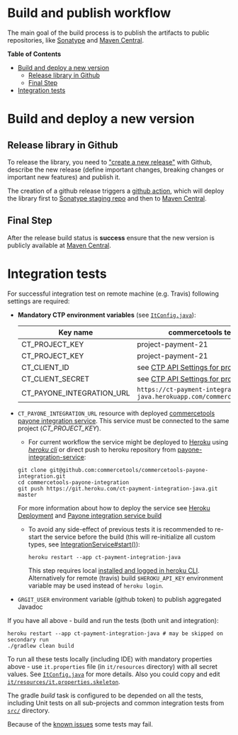 Build and publish workflow
===========================

The main goal of the build process is to publish the artifacts to public repositories, 
like [Sonatype](https://oss.sonatype.org/) and [Maven Central](https://search.maven.org/).

<!-- START doctoc generated TOC please keep comment here to allow auto update -->
<!-- DON'T EDIT THIS SECTION, INSTEAD RE-RUN doctoc TO UPDATE -->
**Table of Contents** 

- [Build and deploy a new version](#build-and-deploy-a-new-version)
  - [Release library in Github](#release-library-in-github)
  - [Final Step](#final-step)
- [Integration tests](#integration-tests)

<!-- END doctoc generated TOC please keep comment here to allow auto update -->

# Build and deploy a new version

## Release library in Github   
To release the library, you need to ["create a new release"](https://github.com/commercetools/commercetools-payment-integration-java/releases/new) with Github, 
describe the new release (define important changes, breaking changes or important new features) and publish it. 

The creation of a github release triggers a [github action](https://github.com/commercetools/commercetools-payment-integration-java/actions/workflows/cd.yml), 
which will deploy the library first to [Sonatype staging repo](https://oss.sonatype.org) and then to [Maven Central](https://mvnrepository.com/artifact/com.commercetools.payment/nopsp-adapter).

## Final Step
After the release build status is **success** ensure that the new version is publicly available at [Maven Central](https://mvnrepository.com/artifact/com.commercetools.payment/nopsp-adapter). 


# Integration tests
 
For successful integration test on remote machine (e.g. Travis) following settings are required:
 - **Mandatory CTP environment variables** (see [`ItConfig.java`](/blob/master/src/it/com/commercetools/config/ItConfig.java)):
 
    |  Key name                 | commercetools test environment                                                                    |
    |---------------------------|---------------------------------------------------------------------------------------------------|
    | CT_PROJECT_KEY            | project-payment-21                                                                                |
    | CT_PROJECT_KEY            | project-payment-21                                                                                |
    | CT_CLIENT_ID              | see [CTP API Settings for project-payment-21](https://admin.commercetools.com/project-payment-21) |
    | CT_CLIENT_SECRET          | see [CTP API Settings for project-payment-21](https://admin.commercetools.com/project-payment-21) |
    | CT_PAYONE_INTEGRATION_URL | `https://ct-payment-integration-java.herokuapp.com/commercetools/handle/payments/`                |
    
  - `CT_PAYONE_INTEGRATION_URL` resource with deployed 
    [commercetools payone integration service](https://github.com/commercetools/commercetools-payone-integration).
    This service must be connected to the same project (*CT_PROJECT_KEY*).
    - For current workflow the service might be deployed to [Heroku](https://dashboard.heroku.com/apps/ct-payment-integration-java/settings)
    using [*heroku cli*](https://devcenter.heroku.com/articles/heroku-cli) or direct push to heroku repository from 
    [payone-integration-service](https://github.com/commercetools/commercetools-payone-integration):
    ```
    git clone git@github.com:commercetools/commercetools-payone-integration.git
    cd commercetools-payone-integration
    git push https://git.heroku.com/ct-payment-integration-java.git master
    ```
      For more information about how to deploy the service see [Heroku Deployment](https://devcenter.heroku.com/categories/deployment) and 
      [Payone integration service build](https://github.com/commercetools/commercetools-payone-integration#build)
    
    - To avoid any side-effect of previous tests it is recommended to re-start the service 
    before the build (this will re-initialize all custom types, see [IntegrationService#start()](https://github.com/commercetools/commercetools-payone-integration/blob/927adfa637918c20feb03242242f9d57f5561669/service/src/main/java/com/commercetools/pspadapter/payone/IntegrationService.java#L52)):
      ```
      heroku restart --app ct-payment-integration-java
      ```
      This step requires local [installed and logged in heroku CLI](https://devcenter.heroku.com/articles/heroku-command-line).
      Alternatively for remote (travis) build `$HEROKU_API_KEY` environment variable may be used instead of `heroku login`.
       
  - `GRGIT_USER` environment variable (github token) to publish aggregated Javadoc

If you have all above - build and run the tests (both unit and integration):
```
heroku restart --app ct-payment-integration-java # may be skipped on secondary run
./gradlew clean build
```

To run all these tests locally (including IDE) with mandatory properties above - use `it.properties` file 
(in `it/resources` directory) with all secret values. See [`ItConfig.java`](/blob/master/src/it/com/commercetools/config/ItConfig.java) for more details. 
Also you could copy and edit [`it/resources/it.properties.skeleton`](/blob/master/src/it/resources/it.properties.skeleton).

The gradle _build_ task is configured to be depended on all the tests, including Unit tests on all sub-projects and 
common integration tests from [`src/`](/src/) directory.

Because of the [known issues](#known-issues) some tests may fail.

